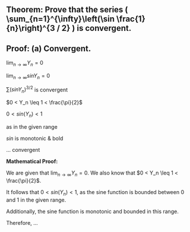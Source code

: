 ## Theorem: Prove that the series \( \sum\_{n=1}^{\infty}\left(\sin \frac{1}{n}\right)^{3 / 2} \) is convergent.


## Proof: **(a) Convergent.**

$\lim_{n \to \infty} Y_n = 0$

$\lim_{n \to \infty} sin Y_n = 0$

$\sum (sin Y_n)^{3/2}$ is convergent

$0 < Y_n \leq 1 < \frac{\pi}{2}$

$0 < sin(Y_n) < 1$

as in the given range

$sin$ is monotonic & bold

... convergent

**Mathematical Proof:**

We are given that $\lim_{n \to \infty} Y_n = 0$.  We also know that $0 < Y_n \leq 1 < \frac{\pi}{2}$. 

It follows that $0 < sin(Y_n) < 1$, as the sine function is bounded between 0 and 1 in the given range. 

Additionally, the sine function is monotonic and bounded in this range.

Therefore, ... 

